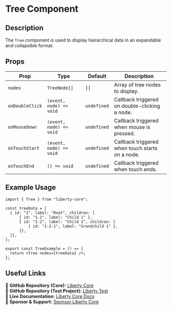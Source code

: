 # Tree Component

## Description
The `Tree` component is used to display hierarchical data in an expandable and collapsible format.

## Props
| Prop           | Type                     | Default | Description                                      |
|---------------|------------------------|---------|--------------------------------------------------|
| `nodes`      | `TreeNode[]`          | `[]`   | Array of tree nodes to display.                 |
| `onDoubleClick` | `(event, node) => void` | `undefined` | Callback triggered on double-clicking a node. |
| `onMouseDown`  | `(event, node) => void` | `undefined` | Callback triggered when mouse is pressed.       |
| `onTouchStart` | `(event, node) => void` | `undefined` | Callback triggered when touch starts on a node. |
| `onTouchEnd`   | `() => void`         | `undefined` | Callback triggered when touch ends.            |

## Example Usage
```tsx
import { Tree } from "liberty-core";

const treeData = [
  { id: "1", label: "Root", children: [
      { id: "1-1", label: "Child 1" },
      { id: "1-2", label: "Child 2", children: [
          { id: "1-2-1", label: "Grandchild 1" },
      ]},
  ]},
];

export const TreeExample = () => {
  return <Tree nodes={treeData} />;
};
```

## Useful Links
🔗 **GitHub Repository (Core):** [Liberty Core](https://github.com/fblettner/liberty-core/)  
🔗 **GitHub Repository (Test Project):** [Liberty Test](https://github.com/fblettner/liberty-test/)  
📖 **Live Documentation:** [Liberty Core Docs](https://docs.nomana-it.fr/liberty-core/)  
💖 **Sponsor & Support:** [Sponsor Liberty Core](https://github.com/sponsors/fblettner) 